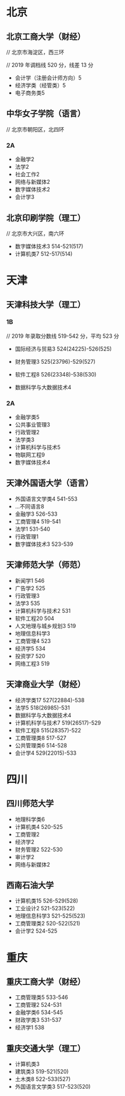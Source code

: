 
# 北京

## 北京工商大学（财经）

// 北京市海淀区，西三环

// 2019 年调档线 520 分，线差 13 分

* 会计学（注册会计师方向）5
* 经济学类（经管类）5
* 电子商务类5

## 中华女子学院（语言）

// 北京市朝阳区，北四环

### 2A

* 金融学2
* 法学2 
* 社会工作2
* 网络与新媒体2
* 数字媒体技术2
* 会计学3

## 北京印刷学院（理工）

// 北京市大兴区，南六环

* 数字媒体技术3 514-521(517)
* 计算机类7 512-517(514)

# 天津

## 天津科技大学（理工）

### 1B

// 2019 年录取分数线 519-542 分，平均 523 分

* 国际经济与贸易3 524(24225)-526(525)
* 财务管理3 525(23796)-529(527)

* 软件工程8 526(23348)-538(530)
* 数据科学与大数据技术4 

### 2A

* 金融学类5
* 公共事业管理3
* 行政管理2
* 法学类3
* 计算机科学与技术5
* 物联网工程9
* 数字媒体技术4

## 天津外国语大学（语言）

* 外国语言文学类4 541-553
* ...不同语言8 
* 金融学3 526-533
* 工商管理4 519-541
* 法学1 531-540
* 行政管理1 
* 数字媒体技术3 523-539

## 天津师范大学（师范）

* 新闻学1 546
* 广告学2 525
* 行政管理3 
* 法学3 535
* 计算机科学与技术2 531
* 软件工程20 504
* 人文地理与城乡规划3 519
* 地理信息科学3 
* 工商管理4 523
* 经济学5 534
* 投资学7 520
* 网络工程3 519

## 天津商业大学（财经）

* 经济学类17 527(22884)-538
* 法学5 518(26985)-531
* 数据科学与大数据技术4
* 计算机科学与技术7 519(26517)-529
* 软件工程8 515(28357)-522
* 工商管理类8 517-527
* 公共管理类6 514-528
* 会计学4 529(22015)-533

# 四川

## 四川师范大学

* 地理科学类6
* 计算机类4 520-525
* 工商管理2 
* 经济学2
* 财务管理2 522-530
* 审计学2 
* 网络与新媒体2

## 西南石油大学

* 计算机类15 526-529(528)
* 工业设计2 521-523(522)
* 地理信息科学3 521-525(523)
* 工商管理类2 520-522(521)
* 会计学2 524-525

# 重庆

## 重庆工商大学（财经）

* 工商管理类5 533-546
* 工商管理2 524-531
* 金融学类6 534-545
* 财政学类3 531-537
* 经济学1 538

## 重庆交通大学（理工）

* 计算机类3 
* 建筑类3 519-521(520)
* 土木类8 522-533(527)
* 外国语言文学类3 517-523(520)